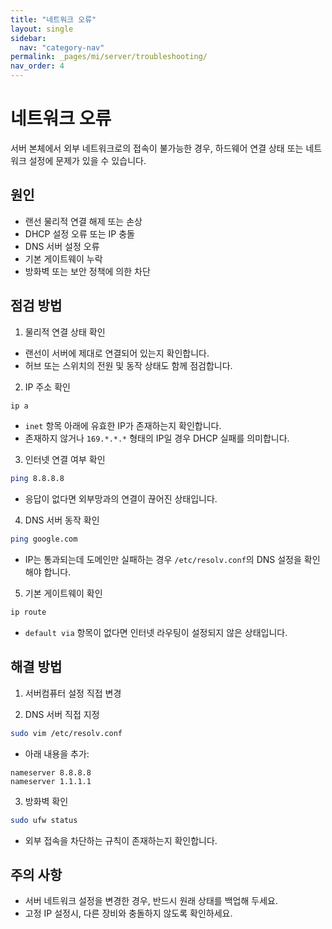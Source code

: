 ```yaml
---
title: "네트워크 오류"
layout: single
sidebar:
  nav: "category-nav"
permalink: _pages/mi/server/troubleshooting/
nav_order: 4
---
```



# 네트워크 오류

서버 본체에서 외부 네트워크로의 접속이 불가능한 경우, 하드웨어 연결 상태 또는 네트워크 설정에 문제가 있을 수 있습니다.

## 원인

- 랜선 물리적 연결 해제 또는 손상
- DHCP 설정 오류 또는 IP 충돌
- DNS 서버 설정 오류
- 기본 게이트웨이 누락
- 방화벽 또는 보안 정책에 의한 차단

## 점검 방법

1. 물리적 연결 상태 확인
- 랜선이 서버에 제대로 연결되어 있는지 확인합니다.
- 허브 또는 스위치의 전원 및 동작 상태도 함께 점검합니다.

2. IP 주소 확인

```bash
ip a
```

- `inet` 항목 아래에 유효한 IP가 존재하는지 확인합니다.
- 존재하지 않거나 `169.*.*.*` 형태의 IP일 경우 DHCP 실패를 의미합니다.

3. 인터넷 연결 여부 확인

```bash
ping 8.8.8.8
```

- 응답이 없다면 외부망과의 연결이 끊어진 상태입니다.

4. DNS 서버 동작 확인

```bash
ping google.com
```

- IP는 통과되는데 도메인만 실패하는 경우 `/etc/resolv.conf`의 DNS 설정을 확인해야 합니다.

5. 기본 게이트웨이 확인

```bash
ip route
```

- `default via` 항목이 없다면 인터넷 라우팅이 설정되지 않은 상태입니다.

## 해결 방법

1. 서버컴퓨터 설정 직접 변경

2. DNS 서버 직접 지정

```bash
sudo vim /etc/resolv.conf
```

- 아래 내용을 추가:

```
nameserver 8.8.8.8
nameserver 1.1.1.1
```

3. 방화벽 확인

```bash
sudo ufw status
```

- 외부 접속을 차단하는 규칙이 존재하는지 확인합니다.

## 주의 사항

- 서버 네트워크 설정을 변경한 경우, 반드시 원래 상태를 백업해 두세요.
- 고정 IP 설정시, 다른 장비와 충돌하지 않도록 확인하세요.
